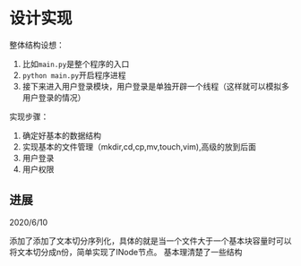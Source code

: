 # 设计实现

整体结构设想：
1. 比如`main.py`是整个程序的入口
2. `python main.py`开启程序进程
3. 接下来进入用户登录模块，用户登录是单独开辟一个线程（这样就可以模拟多用户登录的情况）

实现步骤：
1. 确定好基本的数据结构
2. 实现基本的文件管理（mkdir,cd,cp,mv,touch,vim),高级的放到后面
3. 用户登录
4. 用户权限


## 进展

2020/6/10

添加了添加了文本切分序列化，具体的就是当一个文件大于一个基本块容量时可以将文本切分成n份，简单实现了INode节点。
基本理清楚了一些结构